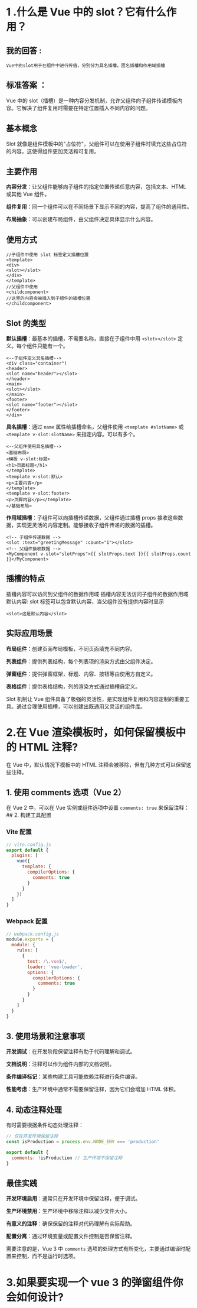 # 1 .什么是 Vue 中的 slot？它有什么作用？
## 我的回答 :
	Vue中的slot用于在组件中进行传值，分别分为具名插槽，匿名插槽和作用域插槽 

## 标准答案 ：
Vue 中的 slot（插槽）是一种内容分发机制，允许父组件向子组件传递模板内容。它解决了组件复用时需要在特定位置插入不同内容的问题。

## 基本概念

Slot 就像是组件模板中的"占位符"，父组件可以在使用子组件时填充这些占位符的内容。这使得组件更加灵活和可复用。

## 主要作用

**内容分发**：让父组件能够向子组件的指定位置传递任意内容，包括文本、HTML 或其他 Vue 组件。

**组件复用**：同一个组件可以在不同场景下显示不同的内容，提高了组件的通用性。

**布局抽象**：可以创建布局组件，由父组件决定具体显示什么内容。

## 使用方式
```vue
//子组件中使用 slot 标签定义插槽位置
<template>
<div>
<slot></slot>
</div>
</template>
//父组件中使用
<childcomponent>
//这里的内容会被插入到子组件的插槽位置
</childcomponent>
```


## Slot 的类型

**默认插槽**：最基本的插槽，不需要名称，直接在子组件中用 `<slot></slot>` 定义。每个组件只能有一个。
```vue
<--子组件定义具名插槽-->
<div class="container")
<header>
<slot name="header"></slot>
</header>
<main>
<slot></slot>
</main>
<footer>
<slot name="footer"></slot>
</footer>
</div>
```

**具名插槽**：通过 `name` 属性给插槽命名，父组件使用 `<template #slotName>` 或 `<template v-slot:slotName>` 来指定内容。可以有多个。
```vue
<--父组件使用具名插槽-->
<基础布局>
<模板 v-slot:标题>
<h1>页面标题</h1>
</template>
<template v-slot:默认>
<p>主要内容</p>
</template>
<template v-slot:footer>
<p>页脚内容</p></template>
</基础布局>
```

**作用域插槽**：子组件可以向插槽传递数据，父组件通过插槽 props 接收这些数据，实现更灵活的内容定制。能够接收子组件传递的数据的插槽。

```vue
<!-- 子组件传递数据 --> 
<slot :text="greetingMessage" :count="1"></slot>
<!-- 父组件接收数据 --> 
<MyComponent v-slot="slotProps">{{ slotProps.text }}{{ slotProps.count }}</MyComponent>
```


## 插槽的特点
插槽内容可以访问到父组件的数据作用域
插槽内容无法访问子组件的数据作用域
默认内容: slot 标签可以包含默认内容，当父组件没有提供内容时显示
```vue
<slot>这是默认内容</slot>
```

## 实际应用场景

**布局组件**：创建页面布局模板，不同页面填充不同内容。

**列表组件**：提供列表结构，每个列表项的渲染方式由父组件决定。

**弹窗组件**：提供弹窗框架，标题、内容、按钮等由使用方自定义。

**表格组件**：提供表格结构，列的渲染方式通过插槽自定义。

Slot 机制让 Vue 组件具备了极强的灵活性，是实现组件复用和内容定制的重要工具。通过合理使用插槽，可以创建出既通用又灵活的组件库。

# 2.在 Vue 渲染模板时，如何保留模板中的 HTML 注释?

在 Vue 中，默认情况下模板中的 HTML 注释会被移除，但有几种方式可以保留这些注释。

## 1. 使用 comments 选项（Vue 2）

在 Vue 2 中，可以在 Vue 实例或组件选项中设置 `comments: true` 来保留注释：## 2. 构建工具配置

### Vite 配置

```javascript
// vite.config.js
export default {
  plugins: [
    vue({
      template: {
        compilerOptions: {
          comments: true
        }
      }
    })
  ]
}
```

### Webpack 配置

```javascript
// webpack.config.js
module.exports = {
  module: {
    rules: [
      {
        test: /\.vue$/,
        loader: 'vue-loader',
        options: {
          compilerOptions: {
            comments: true
          }
        }
      }
    ]
  }
}
```

## 3. 使用场景和注意事项

**开发调试**：在开发阶段保留注释有助于代码理解和调试。

**文档说明**：注释可以作为组件内部的文档说明。

**条件编译标记**：某些构建工具可能依赖注释进行条件编译。

**性能考虑**：生产环境中通常不需要保留注释，因为它们会增加 HTML 体积。

## 4. 动态注释处理

有时需要根据条件动态处理注释：

```javascript
// 仅在开发环境保留注释
const isProduction = process.env.NODE_ENV === 'production'

export default {
  comments: !isProduction // 生产环境不保留注释
}
```

## 最佳实践

**开发环境启用**：通常只在开发环境中保留注释，便于调试。

**生产环境禁用**：生产环境中移除注释以减少文件大小。

**有意义的注释**：确保保留的注释对代码理解有实际帮助。

**配置分离**：通过环境变量或配置文件控制是否保留注释。

需要注意的是，Vue 3 中 `comments` 选项的处理方式有所变化，主要通过编译时配置来控制，而不是运行时选项。

# 3.如果要实现一个 vue 3 的弹窗组件你会如何设计?